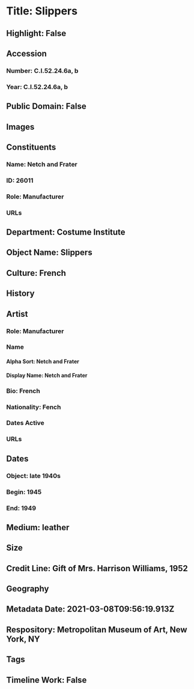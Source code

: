 # Title: Slippers
## Highlight: False
## Accession
### Number: C.I.52.24.6a, b
### Year: C.I.52.24.6a, b
## Public Domain: False
## Images
## Constituents
### Name: Netch and Frater
### ID: 26011
### Role: Manufacturer
### URLs
## Department: Costume Institute
## Object Name: Slippers
## Culture: French
## History
## Artist
### Role: Manufacturer
### Name
#### Alpha Sort: Netch and Frater
#### Display Name: Netch and Frater
### Bio: French
### Nationality: Fench
### Dates Active
### URLs
## Dates
### Object: late 1940s
### Begin: 1945
### End: 1949
## Medium: leather
## Size
## Credit Line: Gift of Mrs. Harrison Williams, 1952
## Geography
## Metadata Date: 2021-03-08T09:56:19.913Z
## Respository: Metropolitan Museum of Art, New York, NY
## Tags
## Timeline Work: False